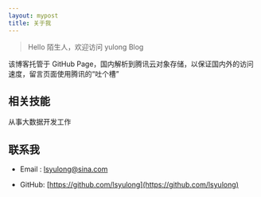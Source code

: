 ```yaml
---
layout: mypost
title: 关于我
---
```


> Hello 陌生人，欢迎访问 yulong Blog

该博客托管于 GitHub Page，国内解析到腾讯云对象存储，以保证国内外的访问速度，留言页面使用腾讯的“吐个槽”

## 相关技能

从事大数据开发工作

## 联系我

- Email&nbsp;: [lsyulong@sina.com](mailto:lsyulong@sina.com)

- GitHub: [https://github.com/lsyulong](https://github.com/lsyulong)
